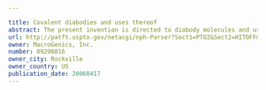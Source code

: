 ```yaml
---

title: Covalent diabodies and uses thereof
abstract: The present invention is directed to diabody molecules and uses thereof in the treatment of a variety of diseases and disorders, including immunological disorders, infectious disease, intoxication and cancers. The diabody molecules of the invention comprise two polypeptide chains that associate to form at least two epitope binding sites, which may recognize the same or different epitopes on the same or differing antigens. Additionally, the antigens may be from the same or different molecules. The individual polypeptide chains of the diabody molecule may be covalently bound through non-peptide bond covalent bonds, such as, but not limited to, disulfide bonding of cysteine residues located within each polypeptide chain. In particular embodiments, the diabody molecules of the present invention further comprise an Fc region, which allows antibody-like functionality to engineered into the molecule.
url: http://patft.uspto.gov/netacgi/nph-Parser?Sect1=PTO2&Sect2=HITOFF&p=1&u=%2Fnetahtml%2FPTO%2Fsearch-adv.htm&r=1&f=G&l=50&d=PALL&S1=09296816&OS=09296816&RS=09296816
owner: MacroGenics, Inc.
number: 09296816
owner_city: Rockville
owner_country: US
publication_date: 20060417
---
```

